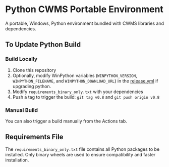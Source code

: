 # Python CWMS Portable Environment

A portable, Windows, Python environment bundled with CWMS libraries and dependencies.

## To Update Python Build

### Build Locally
1. Clone this repository
2. Optionally, modify WinPython variables (`WINPYTHON_VERSION`, `WINPYTHON_FILENAME`, and `WINPYTHON_DOWNLOAD_URL`) in the [release.yml](.github\workflows\release.yml) if upgrading python.
3. Modify `requirements_binary_only.txt` with your dependencies
4. Push a tag to trigger the build: `git tag v0.8` and `git push origin v0.8`

### Manual Build
You can also trigger a build manually from the Actions tab.

## Requirements File

The `requirements_binary_only.txt` file contains all Python packages to be installed. Only binary wheels are used to ensure compatibility and faster installation.

